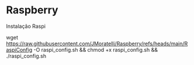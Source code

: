 # Raspberry

Instalação Raspi

wget https://raw.githubusercontent.com/JMoratelli/Raspberry/refs/heads/main/RaspiConfig -O raspi_config.sh && chmod +x raspi_config.sh && ./raspi_config.sh
